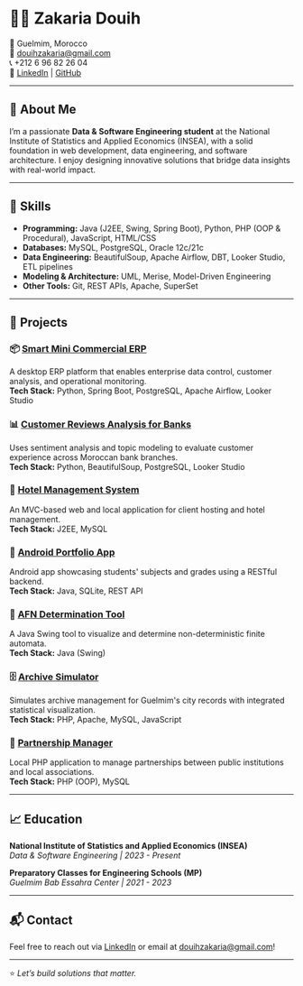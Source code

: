# 👨‍💻 Zakaria Douih

📍 Guelmim, Morocco  
📧 douihzakaria@gmail.com  
📞 +212 6 96 82 26 04  
🔗 [LinkedIn](https://linkedin.com/in/zakaria-douih) | [GitHub](https://github.com/TheZikoHunter)

---

## 💼 About Me

I’m a passionate **Data & Software Engineering student** at the National Institute of Statistics and Applied Economics (INSEA), with a solid foundation in web development, data engineering, and software architecture. I enjoy designing innovative solutions that bridge data insights with real-world impact.

---

## 🧠 Skills

- **Programming:** Java (J2EE, Swing, Spring Boot), Python, PHP (OOP & Procedural), JavaScript, HTML/CSS  
- **Databases:** MySQL, PostgreSQL, Oracle 12c/21c  
- **Data Engineering:** BeautifulSoup, Apache Airflow, DBT, Looker Studio, ETL pipelines  
- **Modeling & Architecture:** UML, Merise, Model-Driven Engineering  
- **Other Tools:** Git, REST APIs, Apache, SuperSet

---

## 🚀 Projects

### 📦 [Smart Mini Commercial ERP](https://github.com/TheZikoHunter/Digital-Portfolio)
A desktop ERP platform that enables enterprise data control, customer analysis, and operational monitoring.  
**Tech Stack:** Python, Spring Boot, PostgreSQL, Apache Airflow, Looker Studio

### 📊 [Customer Reviews Analysis for Banks](https://github.com/TheZikoHunter/Digital-Portfolio)
Uses sentiment analysis and topic modeling to evaluate customer experience across Moroccan bank branches.  
**Tech Stack:** Python, BeautifulSoup, PostgreSQL, Looker Studio

### 🏨 [Hotel Management System](https://github.com/TheZikoHunter/Digital-Portfolio)
An MVC-based web and local application for client hosting and hotel management.  
**Tech Stack:** J2EE, MySQL

### 📱 [Android Portfolio App](https://github.com/TheZikoHunter/Digital-Portfolio)
Android app showcasing students' subjects and grades using a RESTful backend.  
**Tech Stack:** Java, SQLite, REST API

### 🔧 [AFN Determination Tool](https://github.com/TheZikoHunter/AFN-Determination-Tool)
A Java Swing tool to visualize and determine non-deterministic finite automata.  
**Tech Stack:** Java (Swing)

### 🗄️ [Archive Simulator](https://github.com/TheZikoHunter/ONEP_archive)
Simulates archive management for Guelmim's city records with integrated statistical visualization.  
**Tech Stack:** PHP, Apache, MySQL, JavaScript

### 🤝 [Partnership Manager](https://github.com/TheZikoHunter/partnership_manager)
Local PHP application to manage partnerships between public institutions and local associations.  
**Tech Stack:** PHP (OOP), MySQL

---

## 📈 Education

**National Institute of Statistics and Applied Economics (INSEA)**  
*Data & Software Engineering | 2023 - Present*

**Preparatory Classes for Engineering Schools (MP)**  
*Guelmim Bab Essahra Center | 2021 - 2023*

---

## 📬 Contact

Feel free to reach out via [LinkedIn](https://linkedin.com/in/zakaria-douih) or email at douihzakaria@gmail.com!

---

⭐ *Let’s build solutions that matter.*
